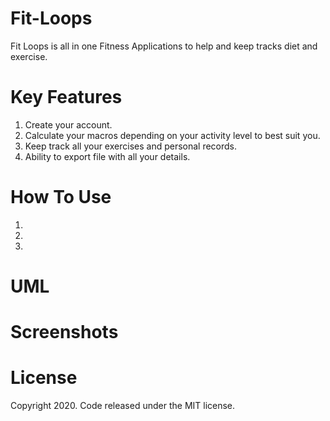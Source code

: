 # Fit-Loops
Fit Loops is all in one Fitness Applications to help and keep tracks diet and exercise.

# Key Features
1. Create your account.
2. Calculate your macros depending on your activity level to best suit you.
3. Keep track all your exercises and personal records.
4. Ability to export file with all your details.

# How To Use
1. 
2. 
3. 

# UML

# Screenshots

# License
Copyright 2020. Code released under the MIT license.
